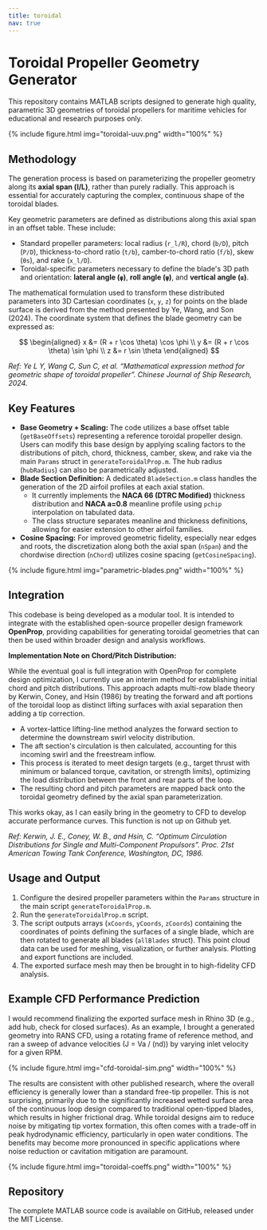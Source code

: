 ```yaml
---
title: toroidal
nav: true
---
```


# Toroidal Propeller Geometry Generator

This repository contains MATLAB scripts designed to generate high quality, parametric 3D geometries of toroidal propellers for maritime vehicles for educational and research purposes only.

{% include figure.html img="toroidal-uuv.png" width="100%" %}

## Methodology

The generation process is based on parameterizing the propeller geometry along its **axial span (l/L)**, rather than purely radially. This approach is essential for accurately capturing the complex, continuous shape of the toroidal blades.

Key geometric parameters are defined as distributions along this axial span in an offset table. These include:

*   Standard propeller parameters: local radius (`r_l/R`), chord (`b/D`), pitch (`P/D`), thickness-to-chord ratio (`t/b`), camber-to-chord ratio (`f/b`), skew (`θs`), and rake (`x_l/D`).
*   Toroidal-specific parameters necessary to define the blade's 3D path and orientation: **lateral angle (`φ`)**, **roll angle (`ψ`)**, and **vertical angle (`α`)**.

The mathematical formulation used to transform these distributed parameters into 3D Cartesian coordinates (`x`, `y`, `z`) for points on the blade surface is derived from the method presented by Ye, Wang, and Son (2024). The coordinate system that defines the blade geometry can be expressed as:

$$
\begin{aligned}
x &= (R + r \cos \theta) \cos \phi \\
y &= (R + r \cos \theta) \sin \phi \\
z &= r \sin \theta
\end{aligned}
$$

*Ref: Ye L Y, Wang C, Sun C, et al. “Mathematical expression method for geometric shape of toroidal propeller”. *Chinese Journal of Ship Research*, 2024.*

## Key Features

*   **Base Geometry + Scaling:** The code utilizes a base offset table (`getBaseOffsets`) representing a reference toroidal propeller design. Users can modify this base design by applying scaling factors to the distributions of pitch, chord, thickness, camber, skew, and rake via the main `Params` struct in `generateToroidalProp.m`. The hub radius (`hubRadius`) can also be parametrically adjusted.
*   **Blade Section Definition:** A dedicated `BladeSection.m` class handles the generation of the 2D airfoil profiles at each axial station.
    *   It currently implements the **NACA 66 (DTRC Modified)** thickness distribution and **NACA a=0.8** meanline profile using `pchip` interpolation on tabulated data.
    *   The class structure separates meanline and thickness definitions, allowing for easier extension to other airfoil families.
*   **Cosine Spacing:** For improved geometric fidelity, especially near edges and roots, the discretization along both the axial span (`nSpan`) and the chordwise direction (`nChord`) utilizes cosine spacing (`getCosineSpacing`).

{% include figure.html img="parametric-blades.png" width="100%" %}

## Integration

This codebase is being developed as a modular tool. It is intended to integrate with the established open-source propeller design framework **OpenProp**, providing capabilities for generating toroidal geometries that can then be used within broader design and analysis workflows.

**Implementation Note on Chord/Pitch Distribution:**

While the eventual goal is full integration with OpenProp for complete design optimization, I currently use an interim method for establishing initial chord and pitch distributions. This approach adapts multi-row blade theory by Kerwin, Coney, and Hsin (1986) by treating the forward and aft portions of the toroidal loop as distinct lifting surfaces with axial separation then adding a tip correction.

*   A vortex-lattice lifting-line method analyzes the forward section to determine the downstream swirl velocity distribution.
*   The aft section's circulation is then calculated, accounting for this incoming swirl and the freestream inflow.
*   This process is iterated to meet design targets (e.g., target thrust with minimum or balanced torque, cavitation, or strength limits), optimizing the load distribution between the front and rear parts of the loop.
*   The resulting chord and pitch parameters are mapped back onto the toroidal geometry defined by the axial span parameterization.

This works okay, as I can easily bring in the geometry to CFD to develop accurate performance curves. This function is not up on Github yet.

*Ref: Kerwin, J. E., Coney, W. B., and Hsin, C. “Optimum Circulation Distributions for Single and Multi-Component Propulsors”. Proc. 21st American Towing Tank Conference, Washington, DC, 1986.*

## Usage and Output

1.  Configure the desired propeller parameters within the `Params` structure in the main script `generateToroidalProp.m`.
2.  Run the `generateToroidalProp.m` script.
3.  The script outputs arrays (`xCoords`, `yCoords`, `zCoords`) containing the coordinates of points defining the surfaces of a single blade, which are then rotated to generate all blades (`allBlades` struct). This point cloud data can be used for meshing, visualization, or further analysis. Plotting and export functions are included.
4.  The exported surface mesh may then be brought in to high-fidelity CFD analysis.

## Example CFD Performance Prediction

I would recommend finalizing the exported surface mesh in Rhino 3D (e.g., add hub, check for closed surfaces). As an example, I brought a generated geometry into RANS CFD, using a rotating frame of reference method, and ran a sweep of advance velocities (J = Va / (nd)) by varying inlet velocity for a given RPM.

{% include figure.html img="cfd-toroidal-sim.png" width="100%" %}

The results are consistent with other published research, where the overall efficiency is generally lower than a standard free-tip propeller. This is not surprising, primarily due to the significantly increased wetted surface area of the continuous loop design compared to traditional open-tipped blades, which results in higher frictional drag. While toroidal designs aim to reduce noise by mitigating tip vortex formation, this often comes with a trade-off in peak hydrodynamic efficiency, particularly in open water conditions. The benefits may become more pronounced in specific applications where noise reduction or cavitation mitigation are paramount.

{% include figure.html img="toroidal-coeffs.png" width="100%" %}

## Repository

The complete MATLAB source code is available on GitHub, released under the MIT License.


<link rel="stylesheet" href="https://cdn.jsdelivr.net/npm/katex@0.15.1/dist/katex.min.css" integrity="sha384-R4558gYOUz8mP9YWpZJjofhk+zx0AS11p36HnD2ZKj/6JR5z27gSSULCNHIRReVs" crossorigin="anonymous">
<script defer src="https://cdn.jsdelivr.net/npm/katex@0.15.1/dist/katex.min.js" integrity="sha384-z1fJDqw8ZApjGO3/unPWUPsIymfsJmyrDVWC8Tv/a1HeOtGmkwNd/7xUS0Xcnvsx" crossorigin="anonymous"></script>
<script defer src="https://cdn.jsdelivr.net/npm/katex@0.15.1/dist/contrib/auto-render.min.js" integrity="sha384-+XBljXPPiv+OzfbB3cVmLHf4hdUFHlWNZN5spNQ7rmHTXpd7WvJum6fIACpNNfIR" crossorigin="anonymous"
    onload="renderMathInElement(document.body);"></script>
<script>
  document.addEventListener("DOMContentLoaded", function() {
        renderMathInElement(document.body, {
          // customised options
          // • auto-render specific keys, e.g.:
          delimiters: [
              {left: '$$', right: '$$', display: true},
              {left: '$', right: '$', display: false},
              {left: '\\(', right: '\\)', display: false},
              {left: '\\[', right: '\\]', display: true}
          ],
          // • rendering keys, e.g.:
          throwOnError : false
        });
    });
</script>
